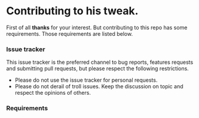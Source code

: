 Contributing to his tweak.
===========================
First of all **thanks** for your interest. But contributing to this repo has some requirements. Those requirements are listed below.

### Issue tracker
This issue tracker is the preferred channel to bug reports, features requests and submitting pull requests, but please
respect the following restrictions.

- Please do not use the issue tracker for personal requests.
- Please do not derail of troll issues. Keep the discussion on topic and respect the opinions of others.

### Requirements
